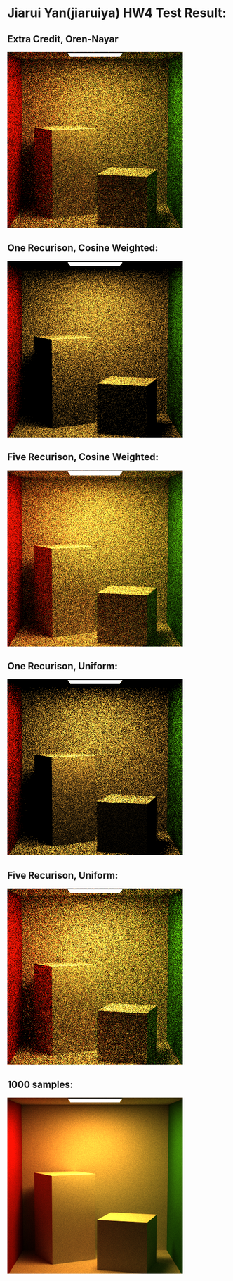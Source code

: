 Jiarui Yan(jiaruiya) HW4 Test Result:
======================
Extra Credit, Oren-Nayar
-------------
![](./RenderedResult/OrenNayar.png)

One Recurison, Cosine Weighted:
-------------
![](./RenderedResult/oneRecurisonCosineWeighted.png)

Five Recurison, Cosine Weighted:
------------
![](./RenderedResult/fiveRecurisonCosineWeighted.png)

One Recurison, Uniform:
------------
![](./RenderedResult/oneRecurisonUniform.png)

Five Recurison, Uniform:
------------
![](./RenderedResult/fiveRecurisonUniform.png)

1000 samples:
------------
![](./RenderedResult/1000samples.png)